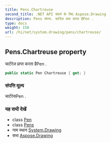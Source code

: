 ```yaml
---
title: Pens.Chartreuse
second_title: .NET API संदर्भ के लिए Aspose.Drawing
description: Pens संपत्त. चर्टरेज़ प्रप्त करत हैPen .
type: docs
weight: 150
url: /hi/net/system.drawing/pens/chartreuse/
---
```

## Pens.Chartreuse property

चार्टरेज़ प्राप्त करता हैPen .

```csharp
public static Pen Chartreuse { get; }
```

### संपत्ति मूल्य

चार्टरेसPen .

### यह सभी देखें

* class [Pen](../../pen/)
* class [Pens](../)
* नाम स्थान [System.Drawing](../../pens/)
* सभा [Aspose.Drawing](../../../)


